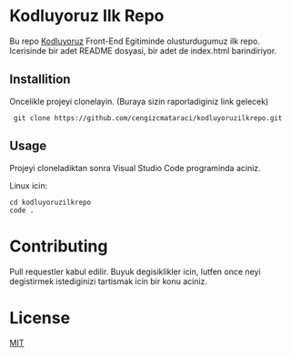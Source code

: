 # Kodluyoruz Ilk Repo
Bu repo [Kodluyoruz](https://kodluyoruz.org "Kodluyoruz") Front-End Egitiminde olusturdugumuz ilk repo. Icerisinde bir adet README dosyasi, bir adet de index.html barindiriyor.

## Installition
Oncelikle projeyi clonelayin. (Buraya sizin raporladiginiz link gelecek)

```
 git clone https://github.com/cengizcmataraci/kodluyoruzilkrepo.git
  ```

## Usage
Projeyi cloneladiktan sonra Visual Studio Code programinda aciniz. 

Linux icin:
``` 
cd kodluyoruzilkrepo
code .
 ```
# Contributing
Pull requestler kabul edilir. Buyuk degisiklikler icin, lutfen once neyi degistirmek istediginizi tartismak icin bir konu aciniz.
# License
[MIT](https://choosealicense.com/licenses/mit/)
